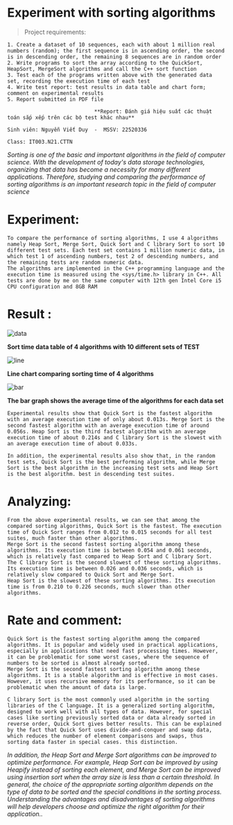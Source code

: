 # Experiment with sorting algorithms

> Project requirements: 
```
1. Create a dataset of 10 sequences, each with about 1 million real numbers (random); the first sequence is in ascending order, the second is in descending order, the remaining 8 sequences are in random order
2. Write programs to sort the array according to the QuickSort, HeapSort, MergeSort algorithms and call the C++ sort function
3. Test each of the programs written above with the generated data set, recording the execution time of each test
4. Write test report: test results in data table and chart form; comment on experimental results
5. Report submitted in PDF file
```
                                **Report: Đánh giá hiệu suất các thuật toán sắp xếp trên các bộ test khác nhau**

`Sinh viên: Nguyễn Viết Duy  -  MSSV: 22520336`

`Class: IT003.N21.CTTN`


*Sorting is one of the basic and important algorithms in the field of computer science. With the development of today's data storage technologies, organizing that data has become a necessity for many different applications. Therefore, studying and comparing the performance of sorting algorithms is an important research topic in the field of computer science*

# Experiment:

```
To compare the performance of sorting algorithms, I use 4 algorithms namely Heap Sort, Merge Sort, Quick Sort and C library Sort to sort 10 different test sets. Each test set contains 1 million numeric data, in which test 1 of ascending numbers, test 2 of descending numbers, and the remaining tests are random numeric data.
The algorithms are implemented in the C++ programming language and the execution time is measured using the <sys/time.h> library in C++. All tests are done by me on the same computer with 12th gen Intel Core i5 CPU configuration and 8GB RAM
```

# Result :

![data](https://github.com/w1n-gl0ry/Data_Structures_and_Algotithms/blob/1a19dbb3d7d69b0e3a2249a8e1c9aca32facc362/Project1/image/result.png)

**Sort time data table of 4 algorithms with 10 different sets of TEST**





 
![line](https://github.com/w1n-gl0ry/Data_Structures_and_Algotithms/blob/1a19dbb3d7d69b0e3a2249a8e1c9aca32facc362/Project1/image/line_graph.png)

**Line chart comparing sorting time of 4 algorithms**
 
 
 
 
 
 
 
![bar](https://github.com/w1n-gl0ry/Data_Structures_and_Algotithms/blob/1a19dbb3d7d69b0e3a2249a8e1c9aca32facc362/Project1/image/bar_graph.png)

**The bar graph shows the average time of the algorithms for each data set**


```
Experimental results show that Quick Sort is the fastest algorithm with an average execution time of only about 0.013s. Merge Sort is the second fastest algorithm with an average execution time of around 0.056s. Heap Sort is the third fastest algorithm with an average execution time of about 0.214s and C library Sort is the slowest with an average execution time of about 0.033s.

In addition, the experimental results also show that, in the random test sets, Quick Sort is the best performing algorithm, while Merge Sort is the best algorithm in the increasing test sets and Heap Sort is the best algorithm. best in descending test suites.
```

# Analyzing:

```
From the above experimental results, we can see that among the compared sorting algorithms, Quick Sort is the fastest. The execution time of Quick Sort ranges from 0.012 to 0.015 seconds for all test suites, much faster than other algorithms.
Merge Sort is the second fastest sorting algorithm among these algorithms. Its execution time is between 0.054 and 0.061 seconds, which is relatively fast compared to Heap Sort and C library Sort.
The C library Sort is the second slowest of these sorting algorithms. Its execution time is between 0.026 and 0.036 seconds, which is relatively slow compared to Quick Sort and Merge Sort.
Heap Sort is the slowest of these sorting algorithms. Its execution time is from 0.210 to 0.226 seconds, much slower than other algorithms.
```

# Rate and comment:
```
Quick Sort is the fastest sorting algorithm among the compared algorithms. It is popular and widely used in practical applications, especially in applications that need fast processing times. However, it can be problematic for some worst cases, where the sequence of numbers to be sorted is almost already sorted.
Merge Sort is the second fastest sorting algorithm among these algorithms. It is a stable algorithm and is effective in most cases. However, it uses recursive memory for its performance, so it can be problematic when the amount of data is large.

C library Sort is the most commonly used algorithm in the sorting libraries of the C language. It is a generalized sorting algorithm, designed to work well with all types of data. However, for special cases like sorting previously sorted data or data already sorted in reverse order, Quick Sort gives better results. This can be explained by the fact that Quick Sort uses divide-and-conquer and swap data, which reduces the number of element comparisons and swaps, thus sorting data faster in special cases. this distinction.
```

*In addition, the Heap Sort and Merge Sort algorithms can be improved to optimize performance. For example, Heap Sort can be improved by using Heapify instead of sorting each element, and Merge Sort can be improved using insertion sort when the array size is less than a certain threshold.
In general, the choice of the appropriate sorting algorithm depends on the type of data to be sorted and the special conditions in the sorting process. Understanding the advantages and disadvantages of sorting algorithms will help developers choose and optimize the right algorithm for their application..*










